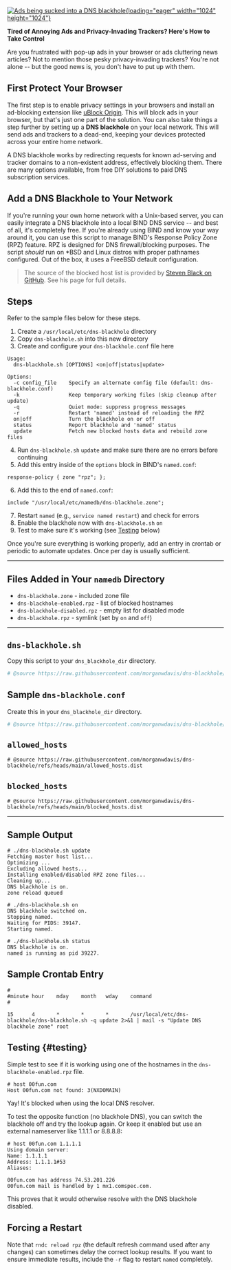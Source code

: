 [![Ads being sucked into a DNS blackhole](https://www.morgandavis.net/content/uploads/2025/04/simple-dns-blackhole.webp){loading="eager" width="1024" height="1024"}](https://www.morgandavis.net/content/uploads/2025/04/simple-dns-blackhole.webp 'DNS Blackhole')

**Tired of Annoying Ads and Privacy-Invading Trackers? Here's How to Take Control**

Are you frustrated with pop-up ads in your browser or ads cluttering news articles? Not to mention those pesky privacy-invading trackers? You're not alone -- but the good news is, you don't have to put up with them.

## First Protect Your Browser

The first step is to enable privacy settings in your browsers and install an ad-blocking extension like [uBlock Origin](https://ublockorigin.com/). This will block ads in your browser, but that's just one part of the solution. You can also take things a step further by setting up a **DNS blackhole** on your local network. This will send ads and trackers to a dead-end, keeping your devices protected across your entire home network.

A DNS blackhole works by redirecting requests for known ad-serving and tracker domains to a non-existent address, effectively blocking them. There are many options available, from free DIY solutions to paid DNS subscription services.

## Add a DNS Blackhole to Your Network

If you're running your own home network with a Unix-based server, you can easily integrate a DNS blackhole into a local BIND DNS service -- and best of all, it's completely free. If you're already using BIND and know your way around it, you can use this script to manage BIND's Response Policy Zone (RPZ) feature. RPZ is designed for DNS firewall/blocking purposes. The script _should_ run on \*BSD and Linux distros with proper pathnames configured. Out of the box, it uses a FreeBSD default configuration.

> The source of the blocked host list is provided by [Steven Black on GitHub](https://github.com/StevenBlack/hosts). See his page for full details.

## Steps

Refer to the sample files below for these steps.

1. Create a `/usr/local/etc/dns-blackhole` directory
2. Copy `dns-blackhole.sh` into this new directory
3. Create and configure your `dns-blackhole.conf` file here

```
Usage:
  dns-blackhole.sh [OPTIONS] <on|off|status|update>

Options:
  -c config_file    Specify an alternate config file (default: dns-blackhole.conf)
  -k                Keep temporary working files (skip cleanup after update)
  -q                Quiet mode: suppress progress messages
  -r                Restart 'named' instead of reloading the RPZ
  on|off            Turn the blackhole on or off
  status            Report blackhole and 'named' status
  update            Fetch new blocked hosts data and rebuild zone files
```

4. Run `dns-blackhole.sh` `update` and make sure there are no errors before continuing
5. Add this entry inside of the `options` block in BIND's `named.conf`:

```text
response-policy { zone "rpz"; };
```

6. Add this to the end of `named.conf`:

```text
include "/usr/local/etc/namedb/dns-blackhole.zone";
```

7. Restart `named` (e.g., `service named restart`) and check for errors
8. Enable the blackhole now with `dns-blackhole.sh` `on`
9. Test to make sure it's working (see [Testing](#testing) below)

Once you're sure everything is working properly, add an entry in crontab or periodic to automate updates. Once per day is usually sufficient.

---

## Files Added in Your `namedb` Directory

-   `dns-blackhole.zone` - included zone file
-   `dns-blackhole-enabled.rpz` - list of blocked hostnames
-   `dns-blackhole-disabled.rpz` - empty list for disabled mode
-   `dns-blackhole.rpz` - symlink (set by `on` and `off`)

---

## `dns-blackhole.sh`

Copy this script to your `dns_blackhole_dir` directory.

```sh
# @source https://raw.githubusercontent.com/morganwdavis/dns-blackhole/refs/heads/main/dns-blackhole.sh
```

## Sample `dns-blackhole.conf`

Create this in your `dns_blackhole_dir` directory.

```sh
# @source https://raw.githubusercontent.com/morganwdavis/dns-blackhole/refs/heads/main/dns-blackhole.conf.dist
```

## `allowed_hosts`

```
# @source https://raw.githubusercontent.com/morganwdavis/dns-blackhole/refs/heads/main/allowed_hosts.dist
```

## `blocked_hosts`

```
# @source https://raw.githubusercontent.com/morganwdavis/dns-blackhole/refs/heads/main/blocked_hosts.dist
```

---

## Sample Output

```
# ./dns-blackhole.sh update
Fetching master host list...
Optimizing ...
Excluding allowed hosts...
Installing enabled/disabled RPZ zone files...
Cleaning up...
DNS blackhole is on.
zone reload queued

# ./dns-blackhole.sh on
DNS blackhole switched on.
Stopping named.
Waiting for PIDS: 39147.
Starting named.

# ./dns-blackhole.sh status
DNS blackhole is on.
named is running as pid 39227.
```

## Sample Crontab Entry

```text
#
#minute hour    mday    month   wday    command
#

15      4       *       *       *       /usr/local/etc/dns-blackhole/dns-blackhole.sh -q update 2>&1 | mail -s "Update DNS blackhole zone" root
```

## Testing {#testing}

Simple test to see if it is working using one of the hostnames in the `dns-blackhole-enabled.rpz` file.

```text
# host 00fun.com
Host 00fun.com not found: 3(NXDOMAIN)
```

Yay! It's blocked when using the local DNS resolver.

To test the opposite function (no blackhole DNS), you can switch the blackhole off and try the lookup again. Or keep it enabled but use an external nameserver like 1.1.1.1 or 8.8.8.8:

```text
# host 00fun.com 1.1.1.1
Using domain server:
Name: 1.1.1.1
Address: 1.1.1.1#53
Aliases:

00fun.com has address 74.53.201.226
00fun.com mail is handled by 1 mx1.comspec.com.
```

This proves that it would otherwise resolve with the DNS blackhole disabled.

## Forcing a Restart

Note that `rndc reload rpz` (the default refresh command used after any changes) can sometimes delay the correct lookup results. If you want to ensure immediate results, include the `-r` flag to restart `named` completely.
